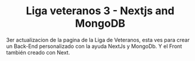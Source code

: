 <h1 align="center">
  Liga veteranos 3 - Nextjs and MongoDB
</h1>

3er actualizacion de la pagina de la Liga de Veteranos, esta ves para crear un Back-End personalizado con la ayuda NextJs y MongoDb. Y el Front también creado con Next. 
